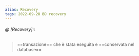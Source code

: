 ```yaml
---
alias: Recovery
tags: 2022-09-28 BD recovery
---
```


###### @ [Recovery]::
> ==transazione== che è stata eseguita e ==conservata nel database==
<!--ID: 1670236971123-->
